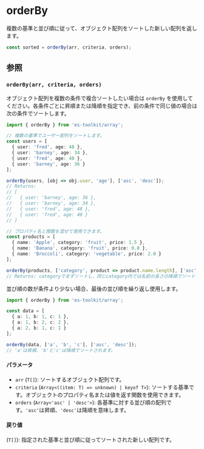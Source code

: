 # orderBy

複数の基準と並び順に従って、オブジェクト配列をソートした新しい配列を返します。

```typescript
const sorted = orderBy(arr, criteria, orders);
```

## 参照

### `orderBy(arr, criteria, orders)`

オブジェクト配列を複数の条件で複合ソートしたい場合は `orderBy` を使用してください。各条件ごとに昇順または降順を指定でき、前の条件で同じ値の場合は次の条件でソートします。

```typescript
import { orderBy } from 'es-toolkit/array';

// 複数の基準でユーザー配列をソートします。
const users = [
  { user: 'fred', age: 48 },
  { user: 'barney', age: 34 },
  { user: 'fred', age: 40 },
  { user: 'barney', age: 36 }
];

orderBy(users, [obj => obj.user, 'age'], ['asc', 'desc']);
// Returns:
// [
//   { user: 'barney', age: 36 },
//   { user: 'barney', age: 34 },
//   { user: 'fred', age: 48 },
//   { user: 'fred', age: 40 }
// ]

// プロパティ名と関数を混ぜて使用できます。
const products = [
  { name: 'Apple', category: 'fruit', price: 1.5 },
  { name: 'Banana', category: 'fruit', price: 0.8 },
  { name: 'Broccoli', category: 'vegetable', price: 2.0 }
];

orderBy(products, ['category', product => product.name.length], ['asc', 'desc']);
// Returns: categoryでまずソートし、同じcategory内では名前の長さの降順でソート
```

並び順の数が条件より少ない場合、最後の並び順を繰り返し使用します。

```typescript
import { orderBy } from 'es-toolkit/array';

const data = [
  { a: 1, b: 1, c: 1 },
  { a: 1, b: 2, c: 2 },
  { a: 2, b: 1, c: 1 }
];

orderBy(data, ['a', 'b', 'c'], ['asc', 'desc']);
// 'a'は昇順、'b'と'c'は降順でソートされます。
```

#### パラメータ

- `arr` (`T[]`): ソートするオブジェクト配列です。
- `criteria` (`Array<((item: T) => unknown) | keyof T>`): ソートする基準です。オブジェクトのプロパティ名または値を返す関数を使用できます。
- `orders` (`Array<'asc' | 'desc'>`): 各基準に対する並び順の配列です。`'asc'`は昇順、`'desc'`は降順を意味します。

#### 戻り値

(`T[]`): 指定された基準と並び順に従ってソートされた新しい配列です。

